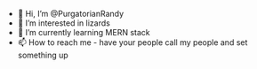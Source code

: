 - 👋 Hi, I’m @PurgatorianRandy
- 👀 I’m interested in lizards
- 🌱 I’m currently learning MERN stack
- 📫 How to reach me - have your people call my people and set something up

<!---
PurgatorianRandy/PurgatorianRandy is a ✨ special ✨ repository because its `README.md` (this file) appears on your GitHub profile.
You can click the Preview link to take a look at your changes.
--->
